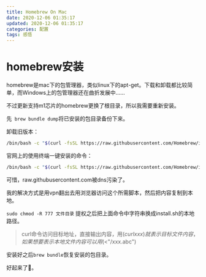 ```yaml
---
title: Homebrew On Mac
date: 2020-12-06 01:35:17
updated: 2020-12-06 01:35:17
categories: 配置
tags: 感悟
---
```


# homebrew安装

homebrew是mac下的包管理器，类似linux下的apt-get。下载和卸载都比较简单，而Windows上的包管理器还在曲折发展中……

不过更新支持m1芯片的homebrew更换了根目录，所以我需要重新安装。

先` brew bundle dump`将已安装的包目录备份下来。

卸载旧版本：

```bash
/bin/bash -c "$(curl -fsSL https://raw.githubusercontent.com/Homebrew/install/HEAD/uninstall.sh)"
```

官网上的使用终端一键安装的命令：

```bash
/bin/bash -c "$(curl -fsSL https://raw.githubusercontent.com/Homebrew/install/HEAD/install.sh)"
```

可惜，raw.githubusercontent.com被dns污染了。

我的解决方式是用vpn翻出去用浏览器访问这个所需脚本，然后把内容复制到本地。

```sudo chmod -R 777 文件目录``` 提权之后把上面命令中字符串换成install.sh的本地路径。

> curl命令访问目标地址，直接输出内容，用$(curl xxx)就表示目标文件内容，如果想要表示本地文件内容可以用$(<"/xxx.abc")

安装好之后`brew bundle`恢复安装的包目录。

好起来了🥳。



